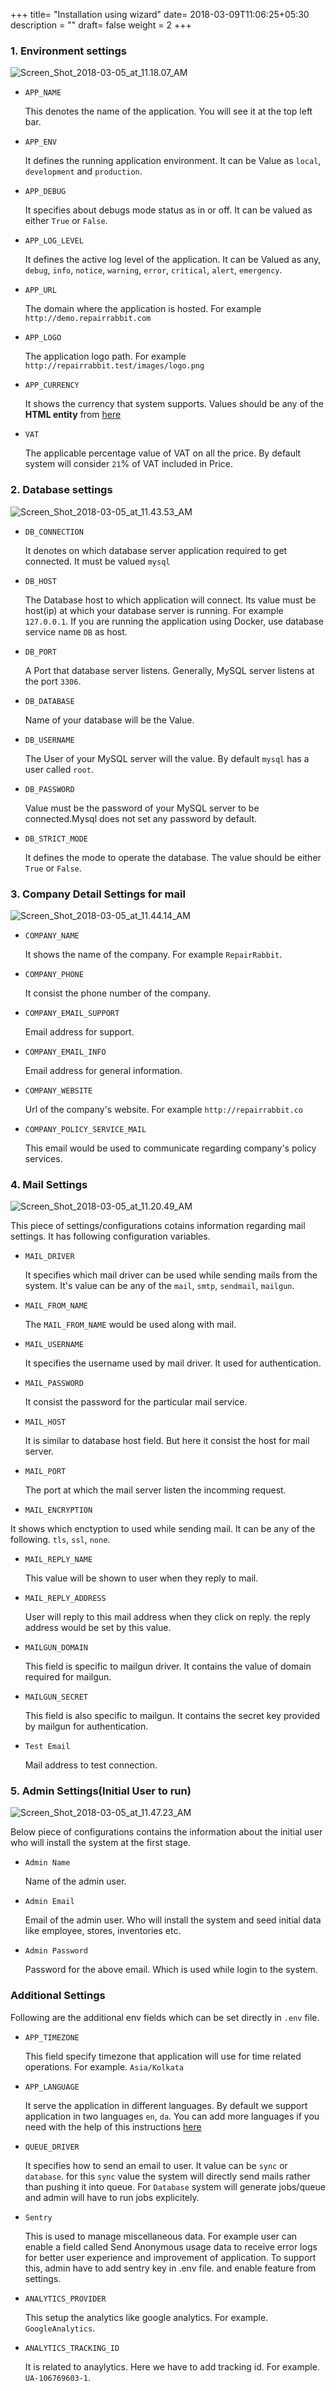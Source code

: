 +++
title= "Installation using wizard"
date= 2018-03-09T11:06:25+05:30
description = ""
draft= false
weight = 2
+++

### 1. Environment settings

![Screen_Shot_2018-03-05_at_11.18.07_AM](https://gitlab.com/RepairRabbit/repairrabbit/uploads/b9e90e6422fe32cc88f76ed98db0d4a3/Screen_Shot_2018-03-05_at_11.18.07_AM.png)

* `APP_NAME`

  This denotes the name of the application. You will see it at the top left bar.

* `APP_ENV`

  It defines the running application environment. It can be Value as `local`, `development` and `production`.

* `APP_DEBUG`

  It specifies about debugs mode status as in or off. It can be valued as either `True` or `False`.

* `APP_LOG_LEVEL`

  It defines the active log level of the application. It can be Valued as any, `debug`, `info`, `notice`, `warning`, `error`, `critical`, `alert`, `emergency`.

* `APP_URL`

  The domain where the application is hosted. For example `http://demo.repairrabbit.com`

* `APP_LOGO`

  The application logo path. For example `http://repairrabbit.test/images/logo.png`

* `APP_CURRENCY`

  It shows the currency that system supports. Values should be any of the **HTML entity** from [here](https://www.toptal.com/designers/htmlarrows/currency/)

* `VAT`

  The applicable percentage value of VAT on all the price. By default system will consider `21`% of VAT included in Price.

### 2. Database settings

![Screen_Shot_2018-03-05_at_11.43.53_AM](https://gitlab.com/RepairRabbit/repairrabbit/uploads/63bdf40a3534ecf2780d9b59107d0048/Screen_Shot_2018-03-05_at_11.43.53_AM.png)

* `DB_CONNECTION`
  
  It denotes on which database server application required to get connected. It must be valued `mysql`

* `DB_HOST`

  The Database host to which application will connect. Its value must be host(ip) at which your database server is running. For example `127.0.0.1`. If you are running the application using Docker, use database service name `DB` as host.
  
* `DB_PORT`

  A Port that database server listens. Generally, MySQL server listens at the port `3306`.
  
* `DB_DATABASE`

  Name of your database will be the Value.
  
* `DB_USERNAME`

  The User of your MySQL server will the value. By default `mysql` has a user called `root`.
  
* `DB_PASSWORD`

  Value must be the password of your MySQL server to be connected.Mysql does not set any password by default.
  
* `DB_STRICT_MODE`

  It defines the mode to operate the database. The value should be either `True` or `False`.
  
### 3. Company Detail Settings for mail

![Screen_Shot_2018-03-05_at_11.44.14_AM](https://gitlab.com/RepairRabbit/repairrabbit/uploads/d2c76c9e5fffcf24f463719b298b7830/Screen_Shot_2018-03-05_at_11.44.14_AM.png)

* `COMPANY_NAME`

  It shows the name of the company. For example `RepairRabbit`.
  
* `COMPANY_PHONE`

  It consist the phone number of the company.
  
* `COMPANY_EMAIL_SUPPORT`

  Email address for support.
  
* `COMPANY_EMAIL_INFO`

  Email address for general information.
  
* `COMPANY_WEBSITE`

  Url of the company's website. For example `http://repairrabbit.co`
  
* `COMPANY_POLICY_SERVICE_MAIL`

  This email would be used to communicate regarding company's policy services.
  
### 4. Mail Settings

![Screen_Shot_2018-03-05_at_11.20.49_AM](https://gitlab.com/RepairRabbit/repairrabbit/uploads/013aa1134cffc77002b2f03020115c6f/Screen_Shot_2018-03-05_at_11.20.49_AM.png)

This piece of settings/configurations cotains information regarding mail settings. It has following configuration variables.

* `MAIL_DRIVER`

  It specifies which mail driver can be used while sending mails from the system. It's value can be any of the `mail`, `smtp`, `sendmail`, `mailgun`.

* `MAIL_FROM_NAME`

  The `MAIL_FROM_NAME` would be used along with mail.
  
* `MAIL_USERNAME`

  It specifies the username used by mail driver. It used for authentication.
  
* `MAIL_PASSWORD`

  It consist the password for the particular mail service.
  
* `MAIL_HOST`

  It is similar to database host field. But here it consist the host for mail server.
  
* `MAIL_PORT`

  The port at which the mail server listen the incomming request.
  
*  `MAIL_ENCRYPTION`

  It shows which enctyption to used while sending mail. It can be any of the following. `tls`, `ssl`, `none`.
  
* `MAIL_REPLY_NAME`

  This value will be shown to user when they reply to mail.
  
* `MAIL_REPLY_ADDRESS`
  
  User will reply to this mail address when they click on reply. the reply address would be set by this value. 

* `MAILGUN_DOMAIN`

  This field is specific to mailgun driver. It contains the value of domain required for mailgun.
  
* `MAILGUN_SECRET`
  
  This field is also specific to mailgun. It contains the secret key provided by mailgun for authentication.

* `Test Email`

  Mail address to test connection.

### 5. Admin Settings(Initial User to run)

![Screen_Shot_2018-03-05_at_11.47.23_AM](https://gitlab.com/RepairRabbit/repairrabbit/uploads/74765d15ed99b5f001c54676a61e5225/Screen_Shot_2018-03-05_at_11.47.23_AM.png)

Below piece of configurations contains the information about the initial user who will install the system at the first stage.

* `Admin Name `

  Name of the admin user.
  
* `Admin Email`

  Email of the admin user. Who will install the system and seed initial data like employee, stores, inventories etc.
  
* `Admin Password`

  Password for the above email. Which is used while login to the system.
  
  
### Additional Settings

Following are the additional env fields which can be set directly in `.env` file.

* `APP_TIMEZONE`

  This field specify timezone that application will use for time related operations. For example. `Asia/Kolkata`
  
* `APP_LANGUAGE`

  It serve the application in different languages. By default we support application in two languages `en`, `da`. You can add more languages if you need with the help of this instructions [here](./development/internationalization.md)
  
* `QUEUE_DRIVER`

  It specifies how to send an email to user. It value can be `sync` or `database`. for this `sync` value the system will directly send mails rather than pushing it into queue. For `Database` system will generate jobs/queue and admin will have to run jobs explicitely.
  
* `Sentry`

  This is used to manage miscellaneous data. For example user can enable a field called Send Anonymous usage data to receive error logs for better user experience and improvement of application. To support this, admin have to add sentry key in .env file. and enable feature from settings.
  
* `ANALYTICS_PROVIDER`

  This setup the analytics like google analytics. For example. `GoogleAnalytics`.
  
* `ANALYTICS_TRACKING_ID`

  It is related to anaylytics. Here we have to add tracking id.  For example. `UA-106769603-1`.
